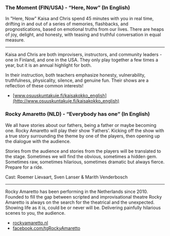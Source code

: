 ### The Moment (FIN/USA) - “Here, Now” (In English)

In "Here, Now" Kaisa and Chris spend 45 minutes with you in
real time, drifting in and out of a series of memories, flashbacks,
and prognostications, based on emotional truths from our lives.
There are heaps of joy, delight, and honesty, with teasing and
truthful conversation in equal measure.

---

Kaisa and Chris are both improvisers, instructors, and community leaders - one
in Finland, and one in the USA. They only play together a few times a year, but
it is an annual highlight for both.

In their instruction, both teachers emphasize honesty, vulnerability, truthfulness,
physicality, silence, and genuine fun. Their shows are a reflection of these common interests!

- [www.osuuskuntakuje.fi/kaisakokko_english](http://www.osuuskuntakuje.fi/kaisakokko_english)

### Rocky Amaretto (NLD) - “Everybody has one” (In English)

We all have stories about our fathers, being a father or maybe becoming one.
Rocky Amaretto will play their show ‘Fathers’. Kicking off the show with a true
story surrounding the theme by one of the players,  then opening up the
dialogue with the audience.

Stories from the audience and stories from the players will be translated to the stage.
Sometimes we will find the obvious, sometimes a hidden gem. Sometimes raw,
sometimes hilarious, sometimes dramatic but always fierce. Prepare for a ride.

Cast: Roemer Lievaart, Sven Lanser & Marith Venderbosch

---

Rocky Amaretto has been performing in the Netherlands since 2010. Founded to
fill the gap between scripted and improvisational theatre Rocky Amaretto is
always on the search for the theatrical and the unexpected. Showing life as it
is, could be or never will be. Delivering painfully hilarious scenes to you,
the audience. 

- [rockyamaretto.nl](http://www.rockyamaretto.nl)
- [facebook.com/tgRockyAmaretto](https://www.facebook.com/tgRockyAmaretto)
